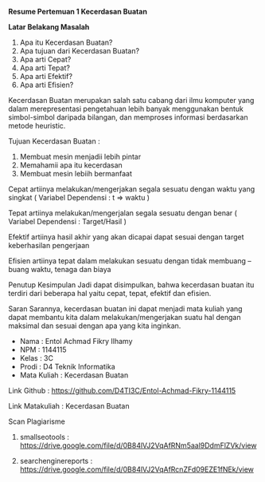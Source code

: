 **Resume Pertemuan 1 Kecerdasan Buatan**

**Latar Belakang Masalah**

1.    Apa itu Kecerdasan Buatan?
2.    Apa tujuan dari Kecerdasan Buatan?
3.    Apa arti Cepat?
4.    Apa arti Tepat?
5.    Apa arti Efektif?
6.    Apa arti Efisien?

Kecerdasan Buatan merupakan salah satu cabang dari ilmu komputer yang dalam merepresentasi pengetahuan lebih banyak menggunakan bentuk simbol-simbol daripada bilangan, dan memproses informasi berdasarkan metode heuristic.

Tujuan Kecerdasan Buatan :
1.    Membuat mesin menjadii lebih pintar
2.    Memahamii apa itu kecerdasan
3.    Membuat mesin lebiih bermanfaat

Cepat artiinya melakukan/mengerjakan segala sesuatu dengan waktu yang singkat ( Variabel Dependensi : t => waktu )

Tepat artiinya melakukan/mengerjalan segala sesuatu dengan benar ( Variabel Dependensi : Target/Hasil )

Efektif artiinya hasil akhir yang akan dicapai dapat sesuai dengan target keberhasilan pengerjaan

Efisien artiinya tepat dalam melakukan sesuatu dengan tidak membuang – buang waktu, tenaga dan biaya

Penutup
Kesimpulan
Jadi dapat disimpulkan, bahwa kecerdasan buatan itu terdiri dari beberapa hal yaitu cepat, tepat, efektif dan efisien.

Saran
Sarannya, kecerdasan buatan ini dapat menjadi mata kuliah yang dapat membantu kita dalam melakukan/mengerjakan suatu hal dengan maksimal dan sesuai dengan apa yang kita inginkan.

* Nama : Entol Achmad Fikry Ilhamy
* NPM : 1144115
* Kelas : 3C
* Prodi : D4 Teknik Informatika
* Mata Kuliah : Kecerdasan Buatan

Link Github : https://github.com/D4TI3C/Entol-Achmad-Fikry-1144115

Link Matakuliah : Kecerdasan Buatan

Scan Plagiarisme

1. smallseotools : https://drive.google.com/file/d/0B84lVJ2VqAfRNm5aal9DdmFlZVk/view

2. searchenginereports : https://drive.google.com/file/d/0B84lVJ2VqAfRcnZFd09EZE1fNEk/view
